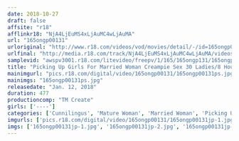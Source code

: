 ```yaml
---
date: 2018-10-27
draft: false
affsite: "r18"
afflinkr18: "NjA4LjEuMS4xLjAuMC4wLjAuMA"
url: "165ongp00131"
urloriginal: "http://www.r18.com/videos/vod/movies/detail/-/id=165ongp00131"
urlfinal: "http://media.r18.com/track/NjA4LjEuMS4xLjAuMC4wLjAuMA/videos/vod/movies/detail/-/id=165ongp00131"
samplevid: "awspv3001.r18.com/litevideo/freepv/1/165/165ongp131/165ongp131_dmb_w.mp4"
title: "Picking Up Girls For Married Woman Creampie Sex 30 Ladies/8 Hours Tama/Shirokane/Shinagawa/Itabashi/Otsuka/Ebisu/Meguro/Ryogoku/Kameido"
mainimgurl: "pics.r18.com/digital/video/165ongp00131/165ongp00131ps.jpg"
mainimgs: "165ongp00131ps.jpg"
releasedate: "Jan. 12, 2018"
duration: 477
productioncomp: "TM Create"
girls: ['----']
categories: ['Cunnilingus', 'Mature Woman', 'Married Woman', 'Picking Up Girls', 'Creampie', 'Blowjob', '69', 'Over 4 Hours']
imgurls: ['pics.r18.com/digital/video/165ongp00131/165ongp00131jp-1.jpg', 'pics.r18.com/digital/video/165ongp00131/165ongp00131jp-2.jpg', 'pics.r18.com/digital/video/165ongp00131/165ongp00131jp-3.jpg', 'pics.r18.com/digital/video/165ongp00131/165ongp00131jp-4.jpg', 'pics.r18.com/digital/video/165ongp00131/165ongp00131jp-5.jpg', 'pics.r18.com/digital/video/165ongp00131/165ongp00131jp-6.jpg', 'pics.r18.com/digital/video/165ongp00131/165ongp00131jp-7.jpg', 'pics.r18.com/digital/video/165ongp00131/165ongp00131jp-8.jpg', 'pics.r18.com/digital/video/165ongp00131/165ongp00131jp-9.jpg', 'pics.r18.com/digital/video/165ongp00131/165ongp00131jp-10.jpg', 'pics.r18.com/digital/video/165ongp00131/165ongp00131jp-11.jpg', 'pics.r18.com/digital/video/165ongp00131/165ongp00131jp-12.jpg', 'pics.r18.com/digital/video/165ongp00131/165ongp00131jp-13.jpg', 'pics.r18.com/digital/video/165ongp00131/165ongp00131jp-14.jpg', 'pics.r18.com/digital/video/165ongp00131/165ongp00131jp-15.jpg', 'pics.r18.com/digital/video/165ongp00131/165ongp00131jp-16.jpg', 'pics.r18.com/digital/video/165ongp00131/165ongp00131jp-17.jpg', 'pics.r18.com/digital/video/165ongp00131/165ongp00131jp-18.jpg', 'pics.r18.com/digital/video/165ongp00131/165ongp00131jp-19.jpg', 'pics.r18.com/digital/video/165ongp00131/165ongp00131jp-20.jpg']
imgs: ['165ongp00131jp-1.jpg', '165ongp00131jp-2.jpg', '165ongp00131jp-3.jpg', '165ongp00131jp-4.jpg', '165ongp00131jp-5.jpg', '165ongp00131jp-6.jpg', '165ongp00131jp-7.jpg', '165ongp00131jp-8.jpg', '165ongp00131jp-9.jpg', '165ongp00131jp-10.jpg', '165ongp00131jp-11.jpg', '165ongp00131jp-12.jpg', '165ongp00131jp-13.jpg', '165ongp00131jp-14.jpg', '165ongp00131jp-15.jpg', '165ongp00131jp-16.jpg', '165ongp00131jp-17.jpg', '165ongp00131jp-18.jpg', '165ongp00131jp-19.jpg', '165ongp00131jp-20.jpg']
---
```

